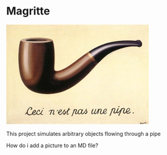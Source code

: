 # Magritte

![Ceci n'est pas une pipe](https://github.com/thephilpriest/Magritte/blob/main/MagrittePipe.jpg?raw=true)

This project simulates arbitrary objects flowing through a pipe

How do i add a picture to an MD file?
